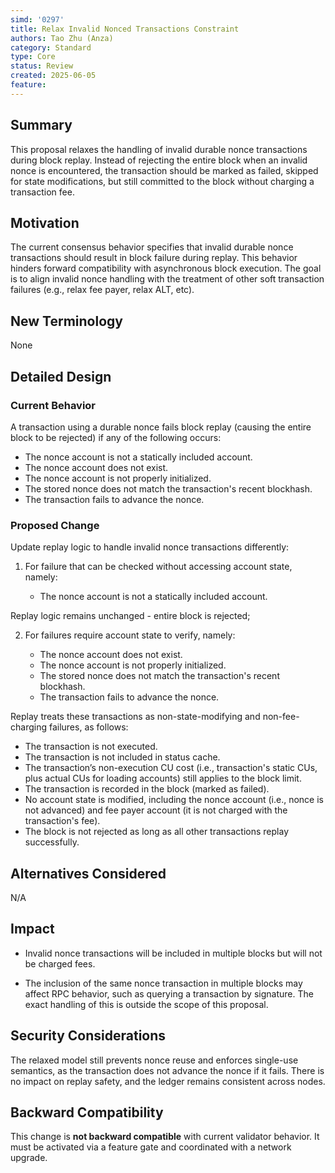 ```yaml
---
simd: '0297'
title: Relax Invalid Nonced Transactions Constraint
authors: Tao Zhu (Anza)
category: Standard
type: Core
status: Review
created: 2025-06-05
feature:
---
```


## Summary

This proposal relaxes the handling of invalid durable nonce transactions during
block replay. Instead of rejecting the entire block when an invalid nonce is
encountered, the transaction should be marked as failed, skipped for state
modifications, but still committed to the block without charging a transaction
fee.

## Motivation

The current consensus behavior specifies that invalid durable nonce transactions
should result in block failure during replay. This behavior hinders forward
compatibility with asynchronous block execution. The goal is to align invalid
nonce handling with the treatment of other soft transaction failures (e.g.,
relax fee payer, relax ALT, etc).

## New Terminology

None

## Detailed Design

### Current Behavior

A transaction using a durable nonce fails block replay (causing the entire
block to be rejected) if any of the following occurs:

- The nonce account is not a statically included account.
- The nonce account does not exist.
- The nonce account is not properly initialized.
- The stored nonce does not match the transaction's recent blockhash.
- The transaction fails to advance the nonce.


### Proposed Change

Update replay logic to handle invalid nonce transactions differently:

1. For failure that can be checked without accessing account state, namely:

   - The nonce account is not a statically included account.

Replay logic remains unchanged - entire block is rejected;

2. For failures require account state to verify, namely: 

   - The nonce account does not exist.
   - The nonce account is not properly initialized.
   - The stored nonce does not match the transaction's recent blockhash.
   - The transaction fails to advance the nonce.

Replay treats these transactions as non-state-modifying and non-fee-charging
failures, as follows:

   - The transaction is not executed.
   - The transaction is not included in status cache.
   - The transaction’s non-execution CU cost (i.e., transaction's static CUs,
     plus actual CUs for loading accounts) still applies to the block limit.
   - The transaction is recorded in the block (marked as failed).
   - No account state is modified, including the nonce account (i.e., nonce is
     not advanced) and fee payer account (it is not charged with the
     transaction's fee).
   - The block is not rejected as long as all other transactions replay
     successfully.


## Alternatives Considered

N/A

## Impact

- Invalid nonce transactions will be included in multiple blocks but will not be
  charged fees.

- The inclusion of the same nonce transaction in multiple blocks may affect RPC
  behavior, such as querying a transaction by signature. The exact handling of
  this is outside the scope of this proposal.

## Security Considerations

The relaxed model still prevents nonce reuse and enforces single-use semantics,
as the transaction does not advance the nonce if it fails. There is no impact
on replay safety, and the ledger remains consistent across nodes.

## Backward Compatibility

This change is **not backward compatible** with current validator behavior. It
must be activated via a feature gate and coordinated with a network upgrade.
